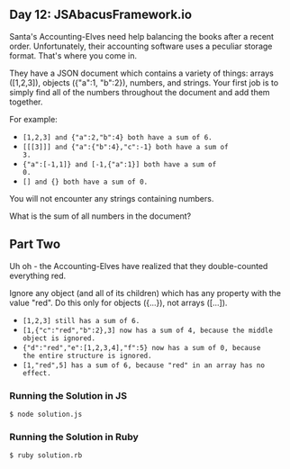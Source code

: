 ## Day 12: JSAbacusFramework.io

Santa's Accounting-Elves need help balancing the books after a recent order. Unfortunately,
their accounting software uses a peculiar storage format. That's where you come in.

They have a JSON document which contains a variety of things: arrays ([1,2,3]),
objects ({"a":1, "b":2}), numbers, and strings. Your first job is to simply
find all of the numbers throughout the document and add them together.

For example:

- <code>[1,2,3] and {"a":2,"b":4} both have a sum of 6.</code>
- <code>[[[3]]] and {"a":{"b":4},"c":-1} both have a sum of 3.</code>
- <code>{"a":[-1,1]} and [-1,{"a":1}] both have a sum of 0.</code>
- <code>[] and {} both have a sum of 0.</code>

You will not encounter any strings containing numbers.

What is the sum of all numbers in the document?

## Part Two

Uh oh - the Accounting-Elves have realized that they double-counted everything red.

Ignore any object (and all of its children) which has any property with the value "red". Do this only for objects ({...}), not arrays ([...]).

- <code>[1,2,3] still has a sum of 6.</code>
- <code>[1,{"c":"red","b":2},3] now has a sum of 4, because the middle object is ignored.</code>
- <code>{"d":"red","e":[1,2,3,4],"f":5} now has a sum of 0, because the entire structure is ignored.</code>
- <code>[1,"red",5] has a sum of 6, because "red" in an array has no effect.</code>

### Running the Solution in JS

    $ node solution.js

### Running the Solution in Ruby

    $ ruby solution.rb
